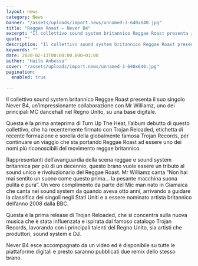 ```yaml
---
layout: news
category: News
banner: "/assets/uploads/import.news/unnamed-3-640x640.jpg"
title: "Reggae Roast – Never B4"
excerpt: "Il collettivo sound system britannico Reggae Roast presenta il suo singolo Never B4, un’impressionante collaborazione con Mr Williamz, uno dei principali MC dancehall nel Regno Unito, su una base digitale. Questa è la prima anteprima di Turn Up The Heat, l’album debutto di questo collettivo, che ha recentemente firmato con Trojan Reloaded, etichetta di recente [&hellip"
quote: ""
description: "Il collettivo sound system britannico Reggae Roast presenta il suo singolo Never B4, un’impressionante collaborazione con Mr Williamz, uno dei principali MC dancehall nel Regno Unito, su una base digitale. Questa è la prima anteprima di Turn Up The Heat, l’album debutto di questo collettivo, che ha recentemente firmato con Trojan Reloaded, etichetta di recente [&hellip"
keywords: ""
date: 2020-02-13T00:00:00.000+01:00
author: "Haile Anbessa"
cover: "/assets/uploads/import.news/unnamed-3-640x640.jpg"
pagination:
  enabled: true

---
```


Il collettivo sound system britannico Reggae Roast presenta il suo singolo Never B4, un’impressionante collaborazione con Mr Williamz, uno dei principali MC dancehall nel Regno Unito, su una base digitale.

Questa è la prima anteprima di Turn Up The Heat, l’album debutto di questo collettivo, che ha recentemente firmato con Trojan Reloaded, etichetta di recente formazione e sorella della globalmente famosa Trojan Records, per continuare un viaggio che sta portando Reggae Roast ad essere uno dei nomi più riconoscibili del movimento reggae britannico.

Rappresentanti dell’avanguardia della scena reggae e sound system britannica per più di un decennio, questo brano vuole essere un tributo al sound unico e rivoluzionario del Reggae Roast. Mr Williamz canta “Non hai mai sentito un suono come questo prima… la pesante macchina suona pulita e pura”. Un vero complimento da parte del Mic man nato in Giamaica che canta nei sound system da quando aveva otto anni, arrivando a guidare la classifica dei singoli negli Stati Uniti e a essere nominato artista britannico dell’anno 2008 dalla BBC.

Questa è la prima release di Trojan Reloaded, che si concentra sulla nuova musica che è stata influenzata e ispirata dal famoso catalogo Trojan Records, lavorando con i principali talenti del Regno Unito, sia artisti che produttori, sound system e DJ.

Never B4 esce accompagnato da un video ed è disponibile su tutte le piattaforme digitali e presto saranno pubblicati due remix dello stesso brano.
